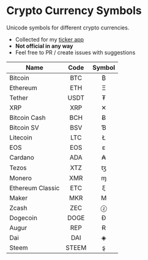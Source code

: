 # Crypto Currency Symbols

Unicode symbols for different crypto currencies.

* Collected for my [ticker app](http://yoni.ninja/cointick)
* **Not official in any way**
* Feel free to PR / create issues with suggestions

| Name            |  Code  | Symbol|
| --------------- |:------:|:-----:|
| Bitcoin         |BTC     |₿      |
| Ethereum        |ETH     |Ξ      |
| Tether          |USDT    |₮      |
| XRP             |XRP     |✕      |
| Bitcoin Cash    |BCH     |Ƀ      |
| Bitcoin SV      |BSV     |Ɓ      |
| Litecoin        |LTC     |Ł      |
| EOS             |EOS     |ε      |
| Cardano         |ADA     |₳      |
| Tezos           |XTZ     |ꜩ      |
| Monero          |XMR     |ɱ      |
| Ethereum Classic|ETC     |ξ      |
| Maker           |MKR     |Μ      |
| Zcash           |ZEC     |ⓩ      |
| Dogecoin        |DOGE    |Ð      |
| Augur           |REP     |Ɍ      |
| Dai             |DAI     |◈      |
| Steem           |STEEM   |ȿ      |
